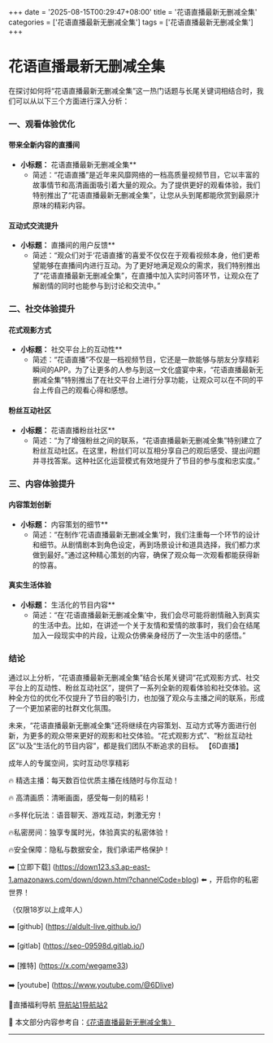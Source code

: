+++
date = '2025-08-15T00:29:47+08:00'
title = '花语直播最新无删减全集'
categories = ['花语直播最新无删减全集']
tags = ['花语直播最新无删减全集']
+++

# 花语直播最新无删减全集

在探讨如何将“花语直播最新无删减全集”这一热门话题与长尾关键词相结合时，我们可以从以下三个方面进行深入分析：

### 一、观看体验优化

#### 带来全新内容的直播间
- **小标题：** 花语直播最新无删减全集**
  - 简述：“花语直播”是近年来风靡网络的一档高质量视频节目，它以丰富的故事情节和高清画面吸引着大量的观众。为了提供更好的观看体验，我们特别推出了“花语直播最新无删减全集”，让您从头到尾都能欣赏到最原汁原味的精彩内容。

#### 互动式交流提升
- **小标题：** 直播间的用户反馈**
  - 简述：“观众们对于‘花语直播’的喜爱不仅仅在于观看视频本身，他们更希望能够在直播间内进行互动。为了更好地满足观众的需求，我们特别推出了“花语直播最新无删减全集”，在直播中加入实时问答环节，让观众在了解剧情的同时也能参与到讨论和交流中。”

### 二、社交体验提升

#### 花式观影方式
- **小标题：** 社交平台上的互动性**
  - 简述：“花语直播”不仅是一档视频节目，它还是一款能够与朋友分享精彩瞬间的APP。为了让更多的人参与到这一文化盛宴中来，“花语直播最新无删减全集”特别推出了在社交平台上进行分享功能，让观众可以在不同的平台上传自己的观看心得和感想。

#### 粉丝互动社区
- **小标题：** 花语直播粉丝社区**
  - 简述：“为了增强粉丝之间的联系，“花语直播最新无删减全集”特别建立了粉丝互动社区。在这里，粉丝们可以互相分享自己的观后感受、提出问题并寻找答案。这种社区化运营模式有效地提升了节目的参与度和忠实度。”

### 三、内容体验提升

#### 内容策划创新
- **小标题：** 内容策划的细节**
  - 简述：“在制作‘花语直播最新无删减全集’时，我们注重每一个环节的设计和细节。从剧情剧本到角色设定，再到场景设计和道具选择，我们都力求做到最好。”通过这种精心策划的内容，确保了观众每一次观看都能获得新的惊喜。

#### 真实生活体验
- **小标题：** 生活化的节目内容**
  - 简述：“在‘花语直播最新无删减全集’中，我们会尽可能将剧情融入到真实的生活中去。比如，在讲述一个关于友情和爱情的故事时，我们会在结尾加入一段现实中的片段，让观众仿佛亲身经历了一次生活中的感悟。”

### 结论
通过以上分析，“花语直播最新无删减全集”结合长尾关键词“花式观影方式、社交平台上的互动性、粉丝互动社区”，提供了一系列全新的观看体验和社交体验。这种全方位的优化不仅提升了节目的吸引力，也加强了观众与主播之间的联系，形成了一个更加紧密的社群文化氛围。

未来，“花语直播最新无删减全集”还将继续在内容策划、互动方式等方面进行创新，为更多的观众带来更好的观影和社交体验。“花式观影方式”、“粉丝互动社区”以及“生活化的节目内容”，都是我们团队不断追求的目标。
【6D直播】

 成年人的专属空间，实时互动尽享精彩

🔥 精选主播：每天数百位优质主播在线随时与你互动！

🔥 高清画质：清晰画面，感受每一刻的精彩！

🔥多样化玩法：语音聊天、游戏互动，刺激无穷！

🔥私密房间：独享专属时光，体验真实的私密体验！

🔥安全保障：隐私与数据安全，我们承诺严格保护！

➡️ [立即下载] (https://down123.s3.ap-east-1.amazonaws.com/down/down.html?channelCode=blog) ⬅️ ，开启你的私密世界！

 （仅限18岁以上成年人）

➡️ [github] (https://aldult-live.github.io/)

➡️ [gitlab] (https://seo-09598d.gitlab.io/)

➡️ [推特] (https://x.com/wegame33)

➡️ [youtube] (https://www.youtube.com/@6Dlive)

🔞直播福利导航   [导航站1](https://webstack-86085a.gitlab.io/)[导航站2](https://onlygit123-2.github.io/)

📘 本文部分内容参考自：[《花语直播最新无删减全集》](https://webstack-hugo-3.pages.dev/)

---
